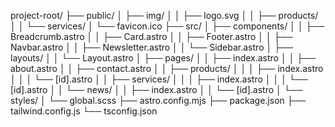 project-root/
├── public/
│   ├── img/
│   │   ├── logo.svg
│   │   ├── products/
│   │   └── services/
│   └── favicon.ico
├── src/
│   ├── components/
│   │   ├── Breadcrumb.astro
│   │   ├── Card.astro
│   │   ├── Footer.astro
│   │   ├── Navbar.astro
│   │   ├── Newsletter.astro
│   │   └── Sidebar.astro
│   ├── layouts/
│   │   └── Layout.astro
│   ├── pages/
│   │   ├── index.astro
│   │   ├── about.astro
│   │   ├── contact.astro
│   │   ├── products/
│   │   │   ├── index.astro
│   │   │   └── [id].astro
│   │   ├── services/
│   │   │   ├── index.astro
│   │   │   └── [id].astro
│   │   └── news/
│   │       ├── index.astro
│   │       └── [id].astro
│   └── styles/
│       └── global.scss
├── astro.config.mjs
├── package.json
├── tailwind.config.js
└── tsconfig.json